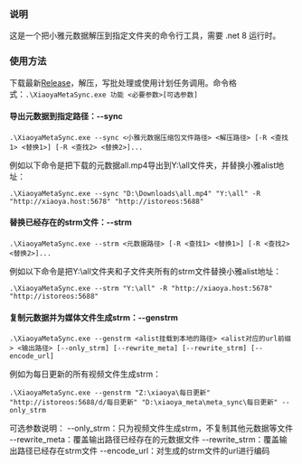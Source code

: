 ### 说明
这是一个把小雅元数据解压到指定文件夹的命令行工具，需要 .net 8 运行时。

### 使用方法
下载最新[Release](https://github.com/zhouguangjie/XiaoyaMetaSync/releases/latest)，解压，写批处理或使用计划任务调用。命令格式：`.\XiaoyaMetaSync.exe 功能 <必要参数>[可选参数]`

#### 导出元数据到指定路径：--sync
`.\XiaoyaMetaSync.exe --sync <小雅元数据压缩包文件路径> <解压路径> [-R <查找1> <替换1>] [-R <查找2> <替换2>]...`

例如以下命令是把下载的元数据all.mp4导出到Y:\all文件夹，并替换小雅alist地址：

`.\XiaoyaMetaSync.exe --sync "D:\Downloads\all.mp4" "Y:\all" -R "http://xiaoya.host:5678" "http://istoreos:5688"`

#### 替换已经存在的strm文件：--strm
`.\XiaoyaMetaSync.exe --strm <元数据路径> [-R <查找1> <替换1>] [-R <查找2> <替换2>]...`

例如以下命令是把Y:\all文件夹和子文件夹所有的strm文件替换小雅alist地址：

`.\XiaoyaMetaSync.exe --strm "Y:\all" -R "http://xiaoya.host:5678" "http://istoreos:5688"`

#### 复制元数据并为媒体文件生成strm：--genstrm
`.\XiaoyaMetaSync.exe --genstrm <alist挂载到本地的路径> <alist对应的url前缀> <输出路径> [--only_strm] [--rewrite_meta] [--rewrite_strm] [--encode_url]`

例如为每日更新的所有视频文件生成strm：

`.\XiaoyaMetaSync.exe --genstrm "Z:\xiaoya\每日更新" "http://istoreos:5688/d/每日更新" "D:\xiaoya_meta\meta_sync\每日更新" --only_strm`

可选参数说明：
--only_strm：只为视频文件生成strm，不复制其他元数据等文件
--rewrite_meta：覆盖输出路径已经存在的元数据文件
--rewrite_strm：覆盖输出路径已经存在strm文件
--encode_url：对生成的strm文件的url进行编码